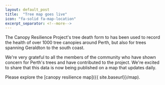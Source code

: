 ```yaml
---
layout: default_post
title:  "Tree map goes live"
icon: "fa-solid fa-map-location"
excerpt_separator: <!--more-->
---
```


The Canopy Resilience Project's tree death form to has been used to record the health of over 1000 tree canopies around Perth, but also for trees spanning Geraldton to the south coast.

We're very grateful to all the members of the community who have shown concern for Perth's trees and have contributed to the project. We're excited to share that this data is now being published on a map that updates daily.

Please explore the [canopy resilience map]({{ site.baseurl}}/map).<!--more-->

